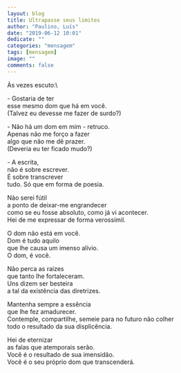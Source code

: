 ```yaml
---
layout: blog
title: Ultrapasse seus limites
author: "Paulino, Luís"
date: "2019-06-12 10:01"
dedicate: ""
categories: "mensagem"
tags: [mensagem]
image: ""
comments: false
---
```


Às vezes escuto:\

\- Gostaria de ter\
esse mesmo dom que há em você.\
(Talvez eu devesse me fazer de surdo?)

\- Não há um dom em mim - retruco.\
Apenas não me forço a fazer\
algo que não me dê prazer.\
(Deveria eu ter ficado mudo?)

\- A escrita,\
não é sobre escrever.\
É sobre transcrever\
tudo. Só que em forma de poesia.

Não serei fútil\
a ponto de deixar-me engrandecer\
como se eu fosse absoluto, como já vi acontecer.\
Hei de me expressar de forma verossímil.

O dom não está em você.\
Dom é tudo aquilo\
que lhe causa um imenso alívio.\
O dom, é você.

Não perca as raízes\
que tanto lhe fortaleceram.\
Uns dizem ser besteira\
a tal da existência das diretrizes.

Mantenha sempre a essência\
que lhe fez amadurecer.\
Contemple, compartilhe, semeie para no futuro não colher\
todo o resultado da sua displicência.

Hei de eternizar\
as falas que atemporais serão.\
Você é o resultado de sua imensidão.\
Você é o seu próprio dom que transcenderá.

